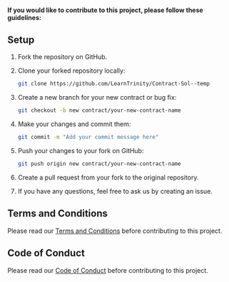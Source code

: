 #### If you would like to contribute to this project, please follow these guidelines:

## Setup

1. Fork the repository on GitHub.

2. Clone your forked repository locally:

   ```bash
   git clone https://github.com/LearnTrinity/Contract-Sol--temp
   ```

3. Create a new branch for your new contract or bug fix:

   ```bash
   git checkout -b new contract/your-new-contract-name
   ```

4. Make your changes and commit them:

   ```bash
   git commit -m "Add your commit message here"
   ```

5. Push your changes to your fork on GitHub:

   ```bash
   git push origin new contract/your-new-contract-name
   ```

6. Create a pull request from your fork to the original repository.

7. If you have any questions, feel free to ask us by creating an issue.

## Terms and Conditions

Please read our [Terms and Conditions](TERMS_AND_CONDITIONS.md) before contributing to this project.

## Code of Conduct

Please read our [Code of Conduct](CODE_OF_CONDUCT.md) before contributing to this project.

